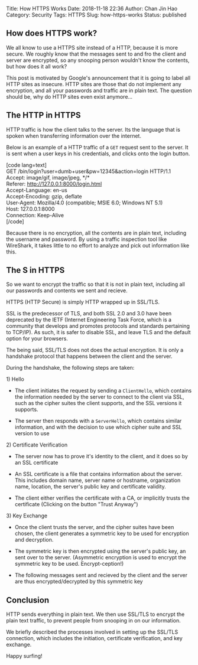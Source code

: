 Title: How HTTPS Works
Date: 2018-11-18 22:36
Author: Chan Jin Hao
Category: Security
Tags: HTTPS
Slug: how-https-works
Status: published

How does HTTPS work?
--------------------

We all know to use a HTTPS site instead of a HTTP, because it is more secure. We roughly know that the messages sent to and fro the client and server are encrypted, so any snooping person wouldn't know the contents, but how does it all work?

This post is motivated by Google's announcement that it is going to label all HTTP sites as insecure. HTTP sites are those that do not implement any encryption, and all your passwords and traffic are in plain text. The question should be, why do HTTP sites even exist anymore...

The HTTP in HTTPS
-----------------

HTTP traffic is how the client talks to the server. Its the language that is spoken when transferring information over the internet.

Below is an example of a HTTP traffic of a `GET` request sent to the server. It is sent when a user keys in his credentials, and clicks onto the login button.

\[code lang=text\]  
GET /bin/login?user=dumb+user&pw=12345&action=login HTTP/1.1  
Accept: image/gif, image/jpeg, \*/\*  
Referer: http://127.0.0.1:8000/login.html  
Accept-Language: en-us  
Accept-Encoding: gzip, deflate  
User-Agent: Mozilla/4.0 (compatible; MSIE 6.0; Windows NT 5.1)  
Host: 127.0.0.1:8000  
Connection: Keep-Alive  
\[/code\]

Because there is no encryption, all the contents are in plain text, including the username and password. By using a traffic inspection tool like WireShark, it takes little to no effort to analyze and pick out information like this.

The S in HTTPS
--------------

So we want to encrypt the traffic so that it is not in plain text, including all our passwords and contents we sent and recieve.

HTTPS (HTTP Secure) is simply HTTP wrapped up in SSL/TLS.

SSL is the predecessor of TLS, and both SSL 2.0 and 3.0 have been deprecated by the IETF (Internet Engineering Task Force, which is a community that develops and promotes protocols and standards pertaining to TCP/IP). As such, it is safer to disable SSL, and leave TLS and the default option for your browsers.

The being said, SSL/TLS does not does the actual encryption. It is only a handshake protocol that happens between the client and the server.

During the handshake, the following steps are taken:

1\) Hello

-   The client initiates the request by sending a `ClientHello`, which contains the information needed by the server to connect to the client via SSL, such as the cipher suites the client supports, and the SSL versions it supports.
    
-   The server then responds with a `ServerHello`, which contains similar information, and with the decision to use which cipher suite and SSL version to use

2\) Certificate Verification

-   The server now has to prove it's identity to the client, and it does so by an SSL certificate
    
-   An SSL certificate is a file that contains information about the server. This includes domain name, server name or hostname, organization name, location, the server's public key and certificate validity.

-   The client either verifies the certificate with a CA, or implicitly trusts the certificate (Clicking on the button "Trust Anyway")

3\) Key Exchange

-   Once the client trusts the server, and the cipher suites have been chosen, the client generates a symmetric key to be used for encryption and decryption.
    
-   The symmetric key is then encrypted using the server's public key, an sent over to the server. (Asymmetric encryption is used to encrypt the symmetric key to be used. Encrypt-ception!)

-   The following messages sent and recieved by the client and the server are thus encrypted/decrypted by this symmetric key

Conclusion
----------

HTTP sends everything in plain text. We then use SSL/TLS to encrypt the plain text traffic, to prevent people from snooping in on our information.

We briefly described the processes involved in setting up the SSL/TLS connection, which includes the initiation, certificate verification, and key exchange.

Happy surfing!
